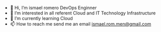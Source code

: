 - 👋 Hi, I’m ismael romero DevOps Enginner 
- 👀 I’m interested in all referent Cloud and IT Technology Infrastructure
- 🌱 I’m currently learning Cloud 
- 📫 How to reach me send me an email ismael.rom.men@gmail.com

<!---
ismaelmayo/ismaelmayo is a ✨ special ✨ repository because its `README.md` (this file) appears on your GitHub profile.
You can click the Preview link to take a look at your changes.
--->
